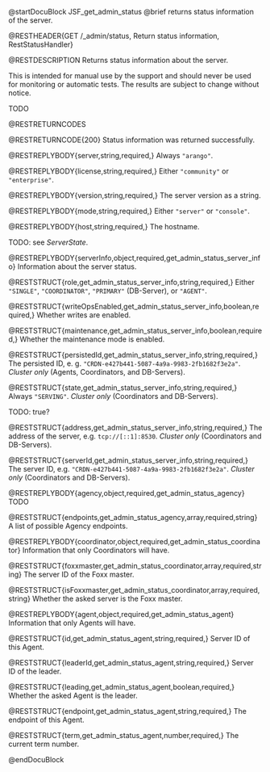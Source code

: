 
@startDocuBlock JSF_get_admin_status
@brief returns status information of the server.

@RESTHEADER{GET /_admin/status, Return status information, RestStatusHandler}

@RESTDESCRIPTION
Returns status information about the server.

This is intended for manual use by the support and should
never be used for monitoring or automatic tests. The results
are subject to change without notice.

TODO

@RESTRETURNCODES

@RESTRETURNCODE{200}
Status information was returned successfully.

@RESTREPLYBODY{server,string,required,}
Always `"arango"`.

@RESTREPLYBODY{license,string,required,}
Either `"community"` or `"enterprise"`.

@RESTREPLYBODY{version,string,required,}
The server version as a string.

@RESTREPLYBODY{mode,string,required,}
Either `"server"` or `"console"`.

@RESTREPLYBODY{host,string,required,}
The hostname.

TODO: see *ServerState*.

@RESTREPLYBODY{serverInfo,object,required,get_admin_status_server_info}
Information about the server status.

@RESTSTRUCT{role,get_admin_status_server_info,string,required,}
Either `"SINGLE"`, `"COORDINATOR"`, `"PRIMARY"` (DB-Server), or `"AGENT"`.

@RESTSTRUCT{writeOpsEnabled,get_admin_status_server_info,boolean,required,}
Whether writes are enabled.

@RESTSTRUCT{maintenance,get_admin_status_server_info,boolean,required,}
Whether the maintenance mode is enabled.

@RESTSTRUCT{persistedId,get_admin_status_server_info,string,required,}
The persisted ID, e. g. `"CRDN-e427b441-5087-4a9a-9983-2fb1682f3e2a"`.
*Cluster only* (Agents, Coordinators, and DB-Servers).

@RESTSTRUCT{state,get_admin_status_server_info,string,required,}
Always `"SERVING"`.
*Cluster only* (Coordinators and DB-Servers).

TODO: true?

@RESTSTRUCT{address,get_admin_status_server_info,string,required,}
The address of the server, e.g. `tcp://[::1]:8530`.
*Cluster only* (Coordinators and DB-Servers).

@RESTSTRUCT{serverId,get_admin_status_server_info,string,required,}
The server ID, e.g. `"CRDN-e427b441-5087-4a9a-9983-2fb1682f3e2a"`.
*Cluster only* (Coordinators and DB-Servers).

@RESTREPLYBODY{agency,object,required,get_admin_status_agency}
TODO

@RESTSTRUCT{endpoints,get_admin_status_agency,array,required,string}
A list of possible Agency endpoints.

@RESTREPLYBODY{coordinator,object,required,get_admin_status_coordinator}
Information that only Coordinators will have.

@RESTSTRUCT{foxxmaster,get_admin_status_coordinator,array,required,string}
The server ID of the Foxx master.

@RESTSTRUCT{isFoxxmaster,get_admin_status_coordinator,array,required,string}
Whether the asked server is the Foxx master.

@RESTREPLYBODY{agent,object,required,get_admin_status_agent}
Information that only Agents will have.

@RESTSTRUCT{id,get_admin_status_agent,string,required,}
Server ID of this Agent.

@RESTSTRUCT{leaderId,get_admin_status_agent,string,required,}
Server ID of the leader.

@RESTSTRUCT{leading,get_admin_status_agent,boolean,required,}
Whether the asked Agent is the leader.

@RESTSTRUCT{endpoint,get_admin_status_agent,string,required,}
The endpoint of this Agent.

@RESTSTRUCT{term,get_admin_status_agent,number,required,}
The current term number.

@endDocuBlock
